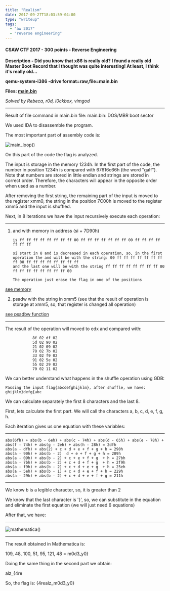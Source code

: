 ```yaml
---
title: "Realism"
date: 2017-09-27T18:03:59-04:00
type: "writeup"
tags:
  - "aw 2017"
  - "reverse engineering"
---
```


#### CSAW CTF 2017 - 300 points - Reverse Engineering 

<!--more-->

**Description - Did you know that x86 is really old? I found a really old Master Boot Record that I thought was quite interesting! At least, I think it's really old...**

**qemu-system-i386 -drive format=raw,file=main.bin**

**Files: [main.bin](https://github.com/bitsforeveryone/write-ups/raw/master/CSAW_CTF_2017/realism/main.bin)**

*Solved by Rebeca, r0d, l0ckbox, vimgod*

---

Result of file command in main.bin file:
main.bin: DOS/MBR boot sector

We used IDA to disassemble the program.

The most important part of assembly code is:

![main_loop()](https://github.com/bitsforeveryone/write-ups/raw/master/CSAW_CTF_2017/realism/mainloop.png)

On this part of the code the flag is analyzed.

The input is storage in the memory 1234h.
In the first part of the code, the number in position 1234h is compared with 67616c66h (the word "galf").
Note that numbers are stored in little endian and strings are stored in correct order. Therefore, the characters will appear in the opposite order when used as a number.

After removing the first string, the remaining part of the input is moved to the register xmm0, the string in the position 7C00h is moved to the register xmm5 and the input is shuffled.

Next, in 8 iterations we have the input recursively execute each operation:

------------------

1.	and with memory in address (si + 7D90h)

		is ff ff ff ff ff ff ff ff 00 ff ff ff ff ff ff ff 00 ff ff ff ff ff ff ff 

		si start in 8 and is decreased in each operation, so, in the first operation the and will be with the string: 00 ff ff ff ff ff ff ff ff 00 ff ff ff ff ff ff ff ff 
		and the last one will be with the string ff ff ff ff ff ff ff ff 00 ff ff ff ff ff ff ff ff 00

		The operation just erase the flag in one of the positions


[see memory](https://github.com/bitsforeveryone/write-ups/raw/master/CSAW_CTF_2017/realism/hexdump.png)

2. psadw with the string in xmm5 (see that the result of operation is storage at xmm5, so, that register is changed all operation)

[see psadbw function](http://x86.renejeschke.de/html/file_module_x86_id_253.html)

------------------

The result of the operation will moved to edx and compared with:

				8f 02 df 02
				5d 02 90 02
				21 02 09 02
				78 02 7b 02
				33 02 f9 02
				91 02 5e 02
				55 02 29 02
				70 02 11 02


We can better understand what happens in the shuffle operation using GDB:

	Passing the input flag{abcdefghijklm}, after shuffle, we have: ghijklm}defg{abc

We can calculate separately the first 8 characters and the last 8.

First, lets calculate the first part. We will call the characters a, b, c, d, e, f, g, h.

Each iteration gives us one equation with these variables:

------------------

	abs(6fh) + abs(b - 6eh) + abs(c - 74h) + abs(d - 65h) + abs(e - 78h) + abs(f - 74h) + abs(g - 2eh) + abs(h - 28h) = 2dfh
	abs(a - dfh) + abs(2) + c + d + e + f + g + h = 290h
	abs(a - 90h) + abs(b - 2)  d + e + f + g + h = 209h
	abs(a - 09h) + abs(b - 2) + c + e + f + g  + h = 27bh
	abs(a - 7bh) + abs(b - 2) + c + d + f + g  + h = 2f9h
	abs(a - f9h) + abs(b - 2) + c + d + e + g  + h = 25eh
	abs(a - 5eh) + abs(b - 1) + c + d + e + f + h = 229h
	abs(a - 29h) + abs(b - 2) + c + d + e + f + g = 211h

------------------

We know b is a legible character, so, it is greater than 2

We know that the last character is '}', so, we can substitute in the equation and eliminate the first equation (we will just need 6 equations)

After that, we have:

------------------

![mathematica()](https://github.com/bitsforeveryone/write-ups/raw/master/CSAW_CTF_2017/realism/mathematica.png)

------------------

The result obtained in Mathematica is:

109, 48, 100, 51, 95, 121, 48 = m0d3_y0}

Doing the same thing in the second part we obtain: 

alz_{4re

So, the flag is: {4realz_m0d3_y0}
